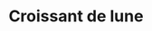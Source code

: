 ---
title: "Croissant de lune"
url: /saint-symphorien-sur-coise/croissant-de-lune/
shop: boulangerie
---